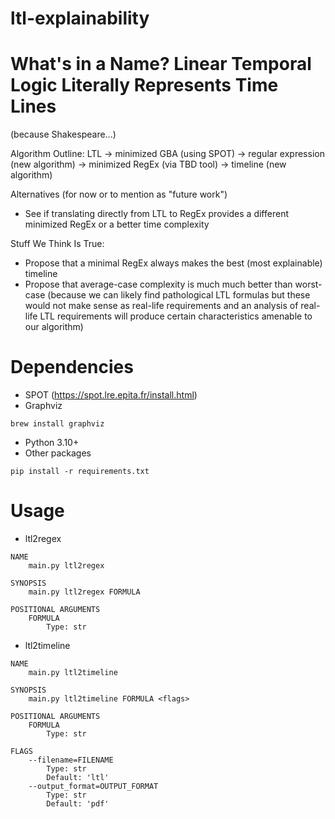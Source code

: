 # ltl-explainability

# What's in a Name? Linear Temporal Logic Literally Represents Time Lines
(because Shakespeare...)

Algorithm Outline:
LTL -> minimized GBA (using SPOT) -> regular expression (new algorithm) -> minimized RegEx  (via TBD tool) -> timeline (new algorithm)

Alternatives (for now or to mention as "future work")
- See if translating directly from LTL to RegEx provides a different minimized RegEx or a better time complexity

Stuff We Think Is True:
- Propose that a minimal RegEx always makes the best (most explainable) timeline
- Propose that average-case complexity is much much better than worst-case (because we can likely find pathological LTL formulas but these would not make sense as real-life requirements and an analysis of real-life LTL requirements will produce certain characteristics amenable to our algorithm)

# Dependencies
- SPOT (https://spot.lre.epita.fr/install.html)
- Graphviz
```
brew install graphviz
```
- Python 3.10+
- Other packages
```
pip install -r requirements.txt
```

# Usage
- ltl2regex
```
NAME
    main.py ltl2regex

SYNOPSIS
    main.py ltl2regex FORMULA

POSITIONAL ARGUMENTS
    FORMULA
        Type: str
```
- ltl2timeline
```
NAME
    main.py ltl2timeline

SYNOPSIS
    main.py ltl2timeline FORMULA <flags>

POSITIONAL ARGUMENTS
    FORMULA
        Type: str

FLAGS
    --filename=FILENAME
        Type: str
        Default: 'ltl'
    --output_format=OUTPUT_FORMAT
        Type: str
        Default: 'pdf'
```